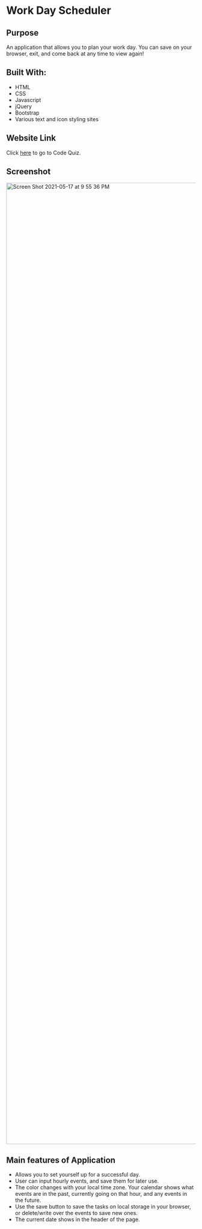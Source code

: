 # Work Day Scheduler

## Purpose

An application that allows you to plan your work day.  You can save on your browser, exit, and come back at any time to view again!

## Built With:

- HTML
- CSS
- Javascript
- jQuery
- Bootstrap
- Various text and icon styling sites

## Website Link

Click [here](https://marksherm04.github.io/work-day-schedule/) to go to Code Quiz.

## Screenshot

<img width="2551" alt="Screen Shot 2021-05-17 at 9 55 36 PM" src="https://user-images.githubusercontent.com/81338255/118578805-d5646c00-b75a-11eb-893a-7ffa550a67c0.png">

## Main features of Application

- Allows you to set yourself up for a successful day.
- User can input hourly events, and save them for later use.
- The color changes with your local time zone. Your calendar shows what events are in the past, currently going on that hour, and any events in the future.
- Use the save button to save the tasks on local storage in your browser, or delete/write over the events to save new ones.  
- The current date shows in the header of the page.
